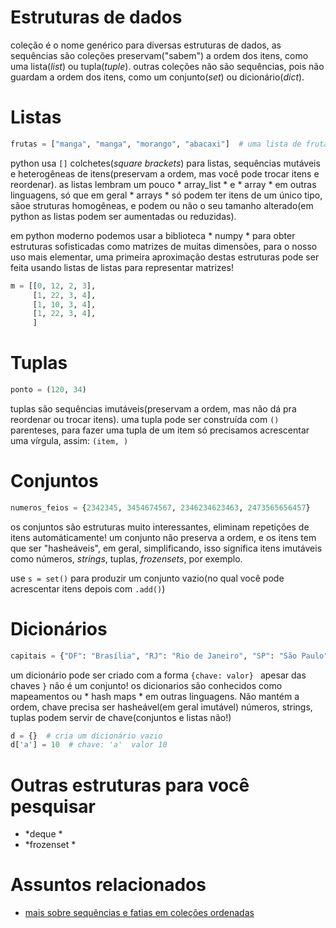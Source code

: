 # Estruturas de dados

coleção é o nome genérico para diversas estruturas de dados, as sequências são coleções preservam("sabem") a ordem dos itens, como uma lista(*list*) ou tupla(*tuple*). outras coleções não são sequências, pois não guardam a ordem dos itens, como um conjunto(*set*) ou dicionário(*dict*).

# Listas

```python
frutas = ["manga", "manga", "morango", "abacaxi"]  # uma lista de frutas
```

python usa `[]` colchetes(*square brackets*) para listas, sequências mutáveis e heterogêneas de itens(preservam a ordem, mas você pode trocar itens e reordenar). as listas lembram um pouco * array_list * e * array * em outras linguagens, só que em geral * arrays * só podem ter itens de um único tipo, sãoe struturas homogêneas, e podem ou não o seu tamanho alterado(em python as listas podem ser aumentadas ou reduzidas).

em python moderno podemos usar a biblioteca * numpy * para obter estruturas sofisticadas como matrizes de muitas dimensões, para o nosso uso mais elementar, uma primeira aproximação destas estruturas pode ser feita usando listas de listas para representar matrizes!

```python
m = [[0, 12, 2, 3],
     [1, 22, 3, 4],
     [1, 10, 3, 4],
     [1, 22, 3, 4],
     ]
```

# Tuplas

```python
ponto = (120, 34)
```
tuplas são sequências imutáveis(preservam a ordem, mas não dá pra reordenar ou trocar itens). uma tupla pode ser construída com `()` parenteses, para fazer uma tupla de um item só precisamos acrescentar uma vírgula, assim: `(item, )`

# Conjuntos

```python
numeros_feios = {2342345, 3454674567, 2346234623463, 2473565656457}
```
os conjuntos são estruturas muito interessantes, eliminam repetições de itens automáticamente! um conjunto não preserva a ordem, e os itens tem que ser "hasheáveis", em geral, simplificando, isso significa itens imutáveis como números, *strings*, tuplas, *frozensets*, por exemplo.

use `s = set()` para produzir um conjunto vazio(no qual você pode acrescentar itens depois com `.add()`)

# Dicionários

```python
capitais = {"DF": "Brasília", "RJ": "Rio de Janeiro", "SP": "São Paulo"}
```
um dicionário pode ser criado com a forma  `{chave: valor} `
apesar das chaves `}` não é um conjunto! os dicionarios são conhecidos como mapeamentos ou * hash maps * em outras linguagens.
Não mantém a ordem, chave precisa ser hasheável(em geral imutável) números, strings, tuplas podem servir de chave(conjuntos e listas não!)

```python
d = {}  # cria um dicionário vazio
d['a'] = 10  # chave: 'a'  valor 10
```

# Outras estruturas para você pesquisar

- *deque *
- *frozenset *

# Assuntos relacionados

- [mais sobre sequências e fatias em coleções ordenadas](mais_sequencias.md)
